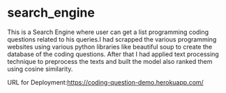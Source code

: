 # search_engine
This is a Search Engine where user can get a list programming coding questions related to his queries.I had scrapped the various programming websites using various python libraries like beautiful soup to create the database of the coding questions. After that I had applied text processing technique to preprocess the texts and built the model also ranked them using cosine similarity.

URL for Deployment:https://coding-question-demo.herokuapp.com/
